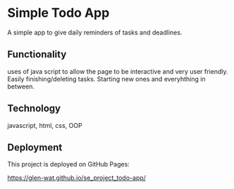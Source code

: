 # Simple Todo App

A simple app to give daily reminders of tasks and deadlines.

## Functionality

uses of java script to allow the page to be interactive and very user friendly. Easily finishing/deleting tasks. Starting new ones and everyhthing in between.

## Technology

javascript, html, css, OOP

## Deployment

This project is deployed on GitHub Pages:

https://glen-wat.github.io/se_project_todo-app/
